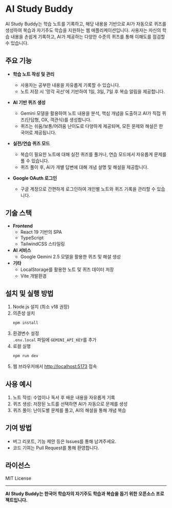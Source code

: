 # AI Study Buddy

AI Study Buddy는 학습 노트를 기록하고, 해당 내용을 기반으로 AI가 자동으로 퀴즈를 생성하여 복습과 자기주도 학습을 지원하는 웹 애플리케이션입니다. 사용자는 자신의 학습 내용을 손쉽게 기록하고, AI가 제공하는 다양한 수준의 퀴즈를 통해 이해도를 점검할 수 있습니다.

## 주요 기능

- **학습 노트 작성 및 관리**
  - 사용자는 공부한 내용을 자유롭게 기록할 수 있습니다.
  - 노트 저장 시 '망각 곡선'에 기반하여 1일, 3일, 7일 후 복습 알림을 제공합니다.

- **AI 기반 퀴즈 생성**
  - Gemini 모델을 활용하여 노트 내용을 분석, 핵심 개념을 도출하고 AI가 직접 퀴즈(단답형, OX, 객관식)를 생성합니다.
  - 퀴즈는 쉬움/보통/어려움 난이도로 다양하게 제공되며, 모든 문제와 해설은 한국어로 제공됩니다.

- **실전/연습 퀴즈 모드**
  - 복습이 필요한 노트에 대해 실전 퀴즈를 풀거나, 연습 모드에서 자유롭게 문제를 풀 수 있습니다.
  - 퀴즈 풀이 후, AI가 개별 답변에 대해 개념 설명 및 해설을 제공합니다.

- **Google OAuth 로그인**
  - 구글 계정으로 간편하게 로그인하여 개인별 노트와 퀴즈 기록을 관리할 수 있습니다.

## 기술 스택

- **Frontend**
  - React 19 기반의 SPA
  - TypeScript
  - TailwindCSS 스타일링
- **AI 서비스**
  - Google Gemini 2.5 모델을 활용한 퀴즈 및 해설 생성
- **기타**
  - LocalStorage를 활용한 노트 및 퀴즈 데이터 저장
  - Vite 개발환경

## 설치 및 실행 방법

1. Node.js 설치 (최소 v18 권장)
2. 의존성 설치  
   ```bash
   npm install
   ```
3. 환경변수 설정  
   `.env.local` 파일에 `GEMINI_API_KEY`를 추가
4. 로컬 실행  
   ```bash
   npm run dev
   ```
5. 웹 브라우저에서 [http://localhost:5173](http://localhost:5173) 접속

## 사용 예시

1. 노트 작성: 수업이나 독서 후 배운 내용을 자유롭게 기록
2. 퀴즈 생성: 저장된 노트를 선택하면 AI가 자동으로 문제를 생성
3. 퀴즈 풀이: 난이도별 문제를 풀고, AI의 해설을 통해 개념 복습

## 기여 방법

- 버그 리포트, 기능 제안 등은 Issues를 통해 남겨주세요.
- 코드 기여는 Pull Request를 통해 환영합니다.

## 라이선스

MIT License

---

**AI Study Buddy는 한국어 학습자의 자기주도 학습과 복습을 돕기 위한 오픈소스 프로젝트입니다.**
